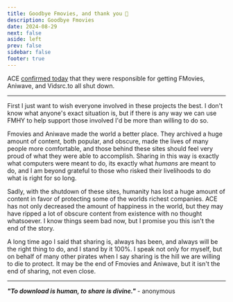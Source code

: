 ```yaml
---
title: Goodbye Fmovies, and thank you 🤍
description: Goodbye Fmovies
date: 2024-08-29
next: false
aside: left
prev: false
sidebar: false
footer: true
---
```


<Post authors="['nbats']"/>

ACE [confirmed today](https://torrentfreak.com/fmovies-piracy-ring-was-shut-down-by-vietnam-assisted-by-ace-240829/) that they were responsible for getting FMovies, Aniwave, and Vidsrc.to all shut down.

***

First I just want to wish everyone involved in these projects the best. I don't know what anyone's exact situation is, but if there is any way we can use FMHY to help support those involved I'd be more than willing to do so.

Fmovies and Aniwave made the world a better place. They archived a huge amount of content, both popular, and obscure, made the lives of many people more comfortable, and those behind these sites should feel very proud of what they were able to accomplish. Sharing in this way is exactly what computers were meant to do, its exactly what *humans* are meant to do, and I am beyond grateful to those who risked their livelihoods to do what is right for so long.

Sadly, with the shutdown of these sites, humanity has lost a huge amount of content in favor of protecting some of the worlds richest companies. ACE has not only decreased the amount of happiness in the world, but they may have ripped a lot of obscure content from existence with no thought whatsoever. I know things seem bad now, but I promise you this isn't the end of the story. 

A long time ago I said that sharing is, always has been, and always will be the right thing to do, and I stand by it 100%. I speak not only for myself, but on behalf of many other pirates when I say sharing is the hill we are willing to die to protect. It may be the end of Fmovies and Aniwave, but it isn't the end of sharing, not even close.

***

***"To download is human, to share is divine."*** - anonymous

